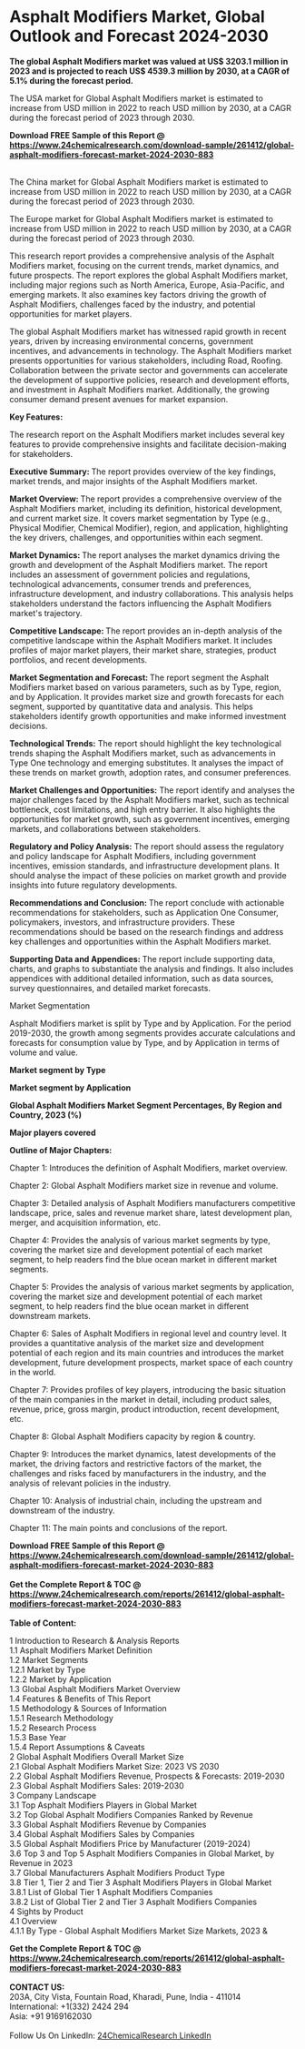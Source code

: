 <h1>Asphalt Modifiers Market, Global Outlook and Forecast 2024-2030</h1><p><strong>The global Asphalt Modifiers market was valued at US$ 3203.1 million in 2023 and is projected to reach US$ 4539.3 million by 2030, at a CAGR of 5.1% during the forecast period.</strong></p><p>
</p><p>The USA market for Global Asphalt Modifiers market is estimated to increase from USD million in 2022 to reach USD million by 2030, at a CAGR during the forecast period of 2023 through 2030.</p><div><b>Download FREE Sample of this Report @ 
            <a href="https://www.24chemicalresearch.com/download-sample/261412/global-asphalt-modifiers-forecast-market-2024-2030-883">
            https://www.24chemicalresearch.com/download-sample/261412/global-asphalt-modifiers-forecast-market-2024-2030-883</a></b></div><br><p>
</p><p>The China market for Global Asphalt Modifiers market is estimated to increase from USD million in 2022 to reach USD million by 2030, at a CAGR during the forecast period of 2023 through 2030.</p><p>
</p><p>The Europe market for Global Asphalt Modifiers market is estimated to increase from USD million in 2022 to reach USD million by 2030, at a CAGR during the forecast period of 2023 through 2030.</p><p>
</p><p>This research report provides a comprehensive analysis of the Asphalt Modifiers market, focusing on the current trends, market dynamics, and future prospects. The report explores the global Asphalt Modifiers market, including major regions such as North America, Europe, Asia-Pacific, and emerging markets. It also examines key factors driving the growth of Asphalt Modifiers, challenges faced by the industry, and potential opportunities for market players.</p><p>
The global Asphalt Modifiers market has witnessed rapid growth in recent years, driven by increasing environmental concerns, government incentives, and advancements in technology. The Asphalt Modifiers market presents opportunities for various stakeholders, including Road, Roofing. Collaboration between the private sector and governments can accelerate the development of supportive policies, research and development efforts, and investment in Asphalt Modifiers market. Additionally, the growing consumer demand present avenues for market expansion.</p><p>
<strong>Key Features:</strong></p><p>
The research report on the Asphalt Modifiers market includes several key features to provide comprehensive insights and facilitate decision-making for stakeholders.</p><p>
<strong>Executive Summary: </strong>The report provides overview of the key findings, market trends, and major insights of the Asphalt Modifiers market.</p><p>
<strong>Market Overview: </strong>The report provides a comprehensive overview of the Asphalt Modifiers market, including its definition, historical development, and current market size. It covers market segmentation by Type (e.g., Physical Modifier, Chemical Modifier), region, and application, highlighting the key drivers, challenges, and opportunities within each segment.</p><p>
<strong>Market Dynamics: </strong>The report analyses the market dynamics driving the growth and development of the Asphalt Modifiers market. The report includes an assessment of government policies and regulations, technological advancements, consumer trends and preferences, infrastructure development, and industry collaborations. This analysis helps stakeholders understand the factors influencing the Asphalt Modifiers market's trajectory.</p><p>
<strong>Competitive Landscape: </strong>The report provides an in-depth analysis of the competitive landscape within the Asphalt Modifiers market. It includes profiles of major market players, their market share, strategies, product portfolios, and recent developments.</p><p>
<strong>Market Segmentation and Forecast: </strong>The report segment the Asphalt Modifiers market based on various parameters, such as by Type, region, and by Application. It provides market size and growth forecasts for each segment, supported by quantitative data and analysis. This helps stakeholders identify growth opportunities and make informed investment decisions.</p><p>
<strong>Technological Trends:</strong> The report should highlight the key technological trends shaping the Asphalt Modifiers market, such as advancements in Type One technology and emerging substitutes. It analyses the impact of these trends on market growth, adoption rates, and consumer preferences.</p><p>
<strong>Market Challenges and Opportunities:</strong> The report identify and analyses the major challenges faced by the Asphalt Modifiers market, such as technical bottleneck, cost limitations, and high entry barrier. It also highlights the opportunities for market growth, such as government incentives, emerging markets, and collaborations between stakeholders.</p><p>
<strong>Regulatory and Policy Analysis:</strong> The report should assess the regulatory and policy landscape for Asphalt Modifiers, including government incentives, emission standards, and infrastructure development plans. It should analyse the impact of these policies on market growth and provide insights into future regulatory developments.</p><p>
<strong>Recommendations and Conclusion: </strong>The report conclude with actionable recommendations for stakeholders, such as Application One Consumer, policymakers, investors, and infrastructure providers. These recommendations should be based on the research findings and address key challenges and opportunities within the Asphalt Modifiers market.</p><p>
<strong>Supporting Data and Appendices: </strong>The report include supporting data, charts, and graphs to substantiate the analysis and findings. It also includes appendices with additional detailed information, such as data sources, survey questionnaires, and detailed market forecasts.</p><p>
Market Segmentation</p><p>
Asphalt Modifiers market is split by Type and by Application. For the period 2019-2030, the growth among segments provides accurate calculations and forecasts for consumption value by Type, and by Application in terms of volume and value.</p><p>
<strong>Market segment by Type</strong></p><p>
</p><p>
</p><p><strong>Market segment by Application</strong></p><p>
</p><p>
</p><p><strong>Global Asphalt Modifiers Market Segment Percentages, By Region and Country, 2023 (%)</strong></p><p>
</p><p>
</p><p></p><p>
</p><p><strong>Major players covered</strong></p><p>
</p><p>
</p><p><strong>Outline of Major Chapters:</strong></p><p>
Chapter 1: Introduces the definition of Asphalt Modifiers, market overview.</p><p>
Chapter 2: Global Asphalt Modifiers market size in revenue and volume.</p><p>
Chapter 3: Detailed analysis of Asphalt Modifiers manufacturers competitive landscape, price, sales and revenue market share, latest development plan, merger, and acquisition information, etc.</p><p>
Chapter 4: Provides the analysis of various market segments by type, covering the market size and development potential of each market segment, to help readers find the blue ocean market in different market segments.</p><p>
Chapter 5: Provides the analysis of various market segments by application, covering the market size and development potential of each market segment, to help readers find the blue ocean market in different downstream markets.</p><p>
Chapter 6: Sales of Asphalt Modifiers in regional level and country level. It provides a quantitative analysis of the market size and development potential of each region and its main countries and introduces the market development, future development prospects, market space of each country in the world.</p><p>
Chapter 7: Provides profiles of key players, introducing the basic situation of the main companies in the market in detail, including product sales, revenue, price, gross margin, product introduction, recent development, etc.</p><p>
Chapter 8: Global Asphalt Modifiers capacity by region &amp; country.</p><p>
Chapter 9: Introduces the market dynamics, latest developments of the market, the driving factors and restrictive factors of the market, the challenges and risks faced by manufacturers in the industry, and the analysis of relevant policies in the industry.</p><p>
Chapter 10: Analysis of industrial chain, including the upstream and downstream of the industry.</p><p>
Chapter 11: The main points and conclusions of the report.</p><div><b>Download FREE Sample of this Report @ 
            <a href="https://www.24chemicalresearch.com/download-sample/261412/global-asphalt-modifiers-forecast-market-2024-2030-883">
            https://www.24chemicalresearch.com/download-sample/261412/global-asphalt-modifiers-forecast-market-2024-2030-883</a></b></div><br><div><b>Get the Complete Report & TOC @ 
            <a href="https://www.24chemicalresearch.com/reports/261412/global-asphalt-modifiers-forecast-market-2024-2030-883">
            https://www.24chemicalresearch.com/reports/261412/global-asphalt-modifiers-forecast-market-2024-2030-883</a></b></div><br>
            <b>Table of Content:</b><p>1 Introduction to Research & Analysis Reports<br />
    1.1 Asphalt Modifiers Market Definition<br />
    1.2 Market Segments<br />
        1.2.1 Market by Type<br />
        1.2.2 Market by Application<br />
    1.3 Global Asphalt Modifiers Market Overview<br />
    1.4 Features & Benefits of This Report<br />
    1.5 Methodology & Sources of Information<br />
        1.5.1 Research Methodology<br />
        1.5.2 Research Process<br />
        1.5.3 Base Year<br />
        1.5.4 Report Assumptions & Caveats<br />
2 Global Asphalt Modifiers Overall Market Size<br />
    2.1 Global Asphalt Modifiers Market Size: 2023 VS 2030<br />
    2.2 Global Asphalt Modifiers Revenue, Prospects & Forecasts: 2019-2030<br />
    2.3 Global Asphalt Modifiers Sales: 2019-2030<br />
3 Company Landscape<br />
    3.1 Top Asphalt Modifiers Players in Global Market<br />
    3.2 Top Global Asphalt Modifiers Companies Ranked by Revenue<br />
    3.3 Global Asphalt Modifiers Revenue by Companies<br />
    3.4 Global Asphalt Modifiers Sales by Companies<br />
    3.5 Global Asphalt Modifiers Price by Manufacturer (2019-2024)<br />
    3.6 Top 3 and Top 5 Asphalt Modifiers Companies in Global Market, by Revenue in 2023<br />
    3.7 Global Manufacturers Asphalt Modifiers Product Type<br />
    3.8 Tier 1, Tier 2 and Tier 3 Asphalt Modifiers Players in Global Market<br />
        3.8.1 List of Global Tier 1 Asphalt Modifiers Companies<br />
        3.8.2 List of Global Tier 2 and Tier 3 Asphalt Modifiers Companies<br />
4 Sights by Product<br />
    4.1 Overview<br />
        4.1.1 By Type - Global Asphalt Modifiers Market Size Markets, 2023 &</p><div><b>Get the Complete Report & TOC @ 
            <a href="https://www.24chemicalresearch.com/reports/261412/global-asphalt-modifiers-forecast-market-2024-2030-883">
            https://www.24chemicalresearch.com/reports/261412/global-asphalt-modifiers-forecast-market-2024-2030-883</a></b></div><br><b>CONTACT US:</b><br>
            203A, City Vista, Fountain Road, Kharadi, Pune, India - 411014<br>
            International: +1(332) 2424 294<br>
            Asia: +91 9169162030 <br><br>
            Follow Us On LinkedIn: <a href="https://www.linkedin.com/company/24chemicalresearch/">24ChemicalResearch LinkedIn</a>